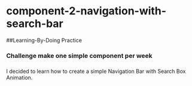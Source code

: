 # component-2-navigation-with-search-bar

##Learning-By-Doing Practice
### Challenge make one simple component per week

### 
I decided to learn how to create a simple Navigation Bar with Search Box Animation.